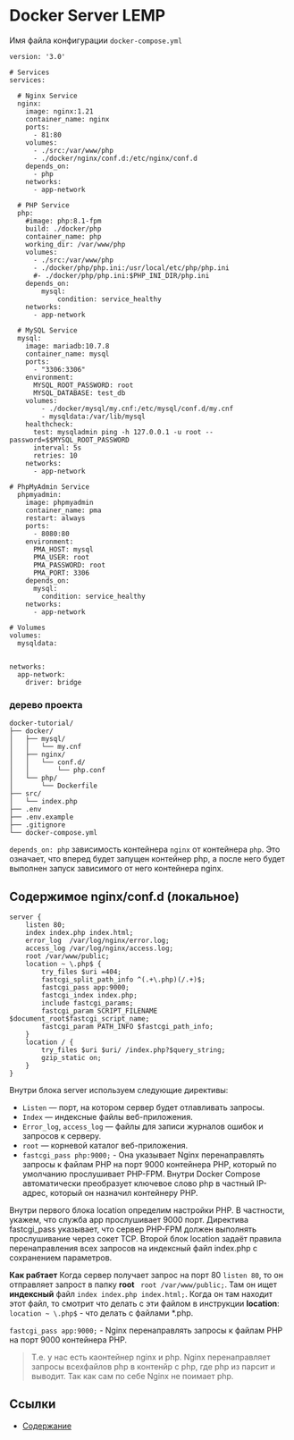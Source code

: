 # Docker Server LEMP

Имя файла конфигурации `docker-compose.yml`

```
version: '3.0'

# Services
services:

  # Nginx Service
  nginx:
    image: nginx:1.21
    container_name: nginx
    ports:
      - 81:80
    volumes:
      - ./src:/var/www/php
      - ./docker/nginx/conf.d:/etc/nginx/conf.d
    depends_on:
      - php
    networks:
      - app-network

  # PHP Service
  php:
    #image: php:8.1-fpm
    build: ./docker/php
    container_name: php
    working_dir: /var/www/php
    volumes:
      - ./src:/var/www/php
      - ./docker/php/php.ini:/usr/local/etc/php/php.ini
      #- ./docker/php/php.ini:$PHP_INI_DIR/php.ini
    depends_on:
        mysql:
            condition: service_healthy
    networks:
      - app-network

  # MySQL Service
  mysql:
    image: mariadb:10.7.8
    container_name: mysql
    ports:
      - "3306:3306"
    environment:
      MYSQL_ROOT_PASSWORD: root
      MYSQL_DATABASE: test_db
    volumes:
        - ./docker/mysql/my.cnf:/etc/mysql/conf.d/my.cnf
        - mysqldata:/var/lib/mysql
    healthcheck:
      test: mysqladmin ping -h 127.0.0.1 -u root --password=$$MYSQL_ROOT_PASSWORD
      interval: 5s
      retries: 10
    networks:
      - app-network

# PhpMyAdmin Service
  phpmyadmin:
    image: phpmyadmin
    container_name: pma
    restart: always
    ports:
      - 8080:80
    environment:
      PMA_HOST: mysql
      PMA_USER: root
      PMA_PASSWORD: root
      PMA_PORT: 3306
    depends_on:
      mysql:
        condition: service_healthy    
    networks:
      - app-network

# Volumes
volumes:
  mysqldata:


networks:
  app-network:
    driver: bridge
```

### дерево проекта

```
docker-tutorial/
├── docker/
│   ├── mysql/
│   │   └── my.cnf
│   ├── nginx/
│   │   └── conf.d/
│   │       └── php.conf
│   └── php/
│       └── Dockerfile
├── src/
│   └── index.php
├── .env
├── .env.example
├── .gitignore
└── docker-compose.yml
```

`depends_on: php` зависимость контейнера `nginx` от контейнера `php`. Это означает, что вперед будет запущен контейнер php, а после него будет выполнен запуск зависимого от него контейнера nginx.

## Содержимое nginx/conf.d (локальное)

```
server {
    listen 80;
    index index.php index.html;
    error_log  /var/log/nginx/error.log;
    access_log /var/log/nginx/access.log;
    root /var/www/public;
    location ~ \.php$ {
        try_files $uri =404;
        fastcgi_split_path_info ^(.+\.php)(/.+)$;
        fastcgi_pass app:9000;
        fastcgi_index index.php;
        include fastcgi_params;
        fastcgi_param SCRIPT_FILENAME $document_root$fastcgi_script_name;
        fastcgi_param PATH_INFO $fastcgi_path_info;
    }
    location / {
        try_files $uri $uri/ /index.php?$query_string;
        gzip_static on;
    }
}
```

Внутри блока server используем следующие директивы:

- `Listen` — порт, на котором сервер будет отлавливать запросы. 
- `Index` — индексные файлы веб-приложения. 
- `Error_log`, `access_log` — файлы для записи журналов ошибок и запросов к серверу. 
- `root` — корневой каталог веб-приложения.
- `fastcgi_pass php:9000;` - Она указывает Nginx перенаправлять запросы к файлам PHP на порт 9000 контейнера PHP, который по умолчанию прослушивает PHP-FPM. Внутри Docker Compose автоматически преобразует ключевое слово php в частный IP-адрес, который он назначил контейнеру PHP.

Внутри первого блока location определим настройки PHP. В частности, укажем, что служба app прослушивает 9000 порт. Директива fastcgi_pass указывает, что сервер PHP-FPM должен выполнять прослушивание через сокет TCP. Второй блок location задаёт правила перенаправления всех запросов на индексный файл index.php с сохранением параметров.

**Как рабтает**
Когда сервер получает запрос на порт 80 `listen 80`, то он отправляет запрост в папку **root** ` root /var/www/public;`. Там он ищет **индексный** файл `index index.php index.html;`. Когда он там находит этот файл, то смотрит что делать с эти файлом в инструкции **location**: `location ~ \.php$` - что делать с файлами *.php. 

`fastcgi_pass app:9000;` - Nginx перенаправлять запросы к файлам PHP на порт 9000 контейнера PHP. 
> Т.е. у нас есть каонтейнер nginx и php. Nginx перенаправляет запросы всехфайлов php в контенйр с php, где php из парсит и выводит. Так как сам по себе Nginx не поимает php.



## Ссылки

- [Содержание](preface.md)

